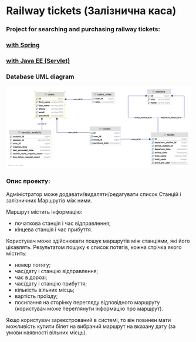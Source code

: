 # Railway tickets (Залізнична каса)

### Project for searching and purchasing railway tickets:


### [with Spring](https://github.com/YuliiaLysak/railway-tickets/tree/main/railway-tickets-spring)


### [with Java EE (Servlet)](https://github.com/YuliiaLysak/railway-tickets/tree/main/railway-tickets-servlet)

### Database UML diagram
![Database UML diagram](https://github.com/YuliiaLysak/railway-tickets/blob/main/DATABASE:railwaytickets.png?raw=true)


### Опис проекту:
Адміністратор може додавати/видаляти/редагувати список Станцій і залізничних Маршрутів між ними.

Маршрут містить інформацію:
- початкова станція і час відправлення;
- кінцева станція і час прибуття.

Користувач може здійснювати пошук маршрутів між станціями, які його цікавлять.
Результатом пошуку є список потягів, кожна стрічка якого містить:
- номер потягу;
- час/дату і станцію відправлення;
- час в дорозі;
- час/дату і станцію прибуття;
- кількість вільних місць;
- вартість проїзду;
- посилання на сторінку перегляду відповідного маршруту (користувач може переглянути інформацію про маршрут).

Якщо користувач зареєстрований в системі, то він повинен мати можливість купити білет на вибраний маршрут на вказану дату (за умови наявності вільних місць).
